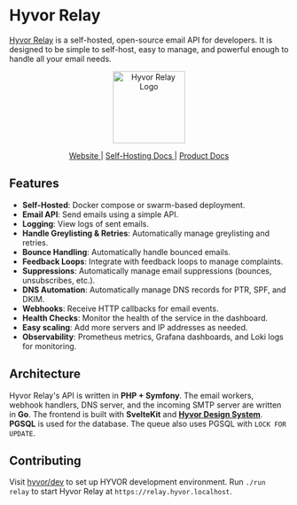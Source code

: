 # Hyvor Relay

[Hyvor Relay](https://relay.hyvor.com) is a self-hosted, open-source email API for developers. It is designed to be simple to self-host, easy to manage, and powerful enough to handle all your email needs.

<p align="center">
  <a href="https://relay.hyvor.com">
    <img src="https://hyvor.com/img/logo.png" alt="Hyvor Relay Logo" width="130"/>
  </a>
</p>

<p align="center">
  <a href="https://relay.hyvor.com">
    Website
  </a>
    <span> | </span>
    <a href="https://relay.hyvor.com/hosting">
    Self-Hosting Docs
  </a>
    <span> | </span>
    <a href="https://relay.hyvor.com/docs">
    Product Docs
  </a>
</p>

## Features

- **Self-Hosted**: Docker compose or swarm-based deployment.
- **Email API**: Send emails using a simple API.
- **Logging**: View logs of sent emails.
- **Handle Greylisting & Retries**: Automatically manage greylisting and retries.
- **Bounce Handling**: Automatically handle bounced emails.
- **Feedback Loops**: Integrate with feedback loops to manage complaints.
- **Suppressions**: Automatically manage email suppressions (bounces, unsubscribes, etc.).
- **DNS Automation**: Automatically manage DNS records for PTR, SPF, and DKIM.
- **Webhooks**: Receive HTTP callbacks for email events.
- **Health Checks**: Monitor the health of the service in the dashboard.
- **Easy scaling**: Add more servers and IP addresses as needed.
- **Observability**: Prometheus metrics, Grafana dashboards, and Loki logs for monitoring.

## Architecture

Hyvor Relay's API is written in **PHP + Symfony**. The email workers, webhook handlers, DNS server, and the incoming SMTP server are written in **Go**. The frontend is built with **SvelteKit** and [**Hyvor Design System**](https://github.com/hyvor/design). **PGSQL** is used for the database. The queue also uses PGSQL with `LOCK FOR UPDATE`.

## Contributing

Visit [hyvor/dev](https://github.com/hyvor/dev) to set up HYVOR development environment. Run `./run relay` to start Hyvor Relay at `https://relay.hyvor.localhost`.

